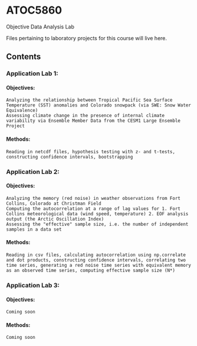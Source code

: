 # ATOC5860
Objective Data Analysis Lab

Files pertaining to laboratory projects for this course will live here.

## Contents

### Application Lab 1: 

####  Objectives: 
    Analyzing the relationship between Tropical Pacific Sea Surface Temperature (SST) anomalies and Colorado snowpack (via SWE: Snow Water Equivalence) 
    Assessing climate change in the presence of internal climate variability via Ensemble Member Data from the CESM1 Large Ensemble Project
####  Methods: 
  
    Reading in netcdf files, hypothesis testing with z- and t-tests, constructing confidence intervals, bootstrapping

### Application Lab 2: 

####  Objectives: 
    Analyzing the memory (red noise) in weather observations from Fort Collins, Colorado at Christman Field
    Computing the autocorrelation at a range of lag values for 1. Fort Collins meteorological data (wind speed, temperature) 2. EOF analysis output (the Arctic Oscillation Index)
    Assessing the "effective" sample size, i.e. the number of independent samples in a data set
    
####  Methods: 
  
    Reading in csv files, calculating autocorrelation using np.correlate and dot products, constructing confidence intervals, correlating two time series, generating a red noise time series with equivalent memory as an observed time series, computing effective sample size (N*)
 
### Application Lab 3: 

####  Objectives: 
    Coming soon
    
####  Methods: 
  
    Coming soon
 
